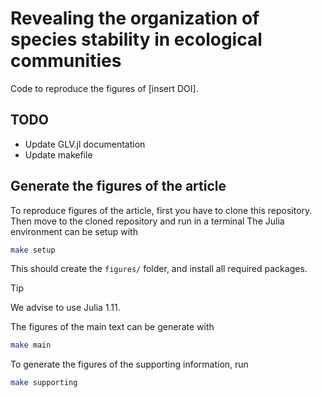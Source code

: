 # Revealing the organization of species stability in ecological communities

Code to reproduce the figures of [insert DOI].

## TODO

- Update GLV.jl documentation
- Update makefile

## Generate the figures of the article

To reproduce figures of the article, first you have to clone this repository.
Then move to the cloned repository and run in a terminal
The Julia environment can be setup with

```sh
make setup
```

This should create the `figures/` folder, and install all required packages.

> [!TIP]
> We advise to use Julia 1.11.

The figures of the main text can be generate with

```sh
make main
```

To generate the figures of the supporting information, run

```sh
make supporting
```
